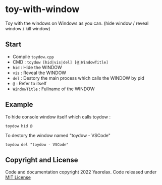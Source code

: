 # toy-with-window
Toy with the windows on Windows as you can. (hide window / reveal window / kill window)
## Start
- Compile `toydow.cpp`
- CMD : `toydow [hid|vis|del] [@|WindowTitle]`
- `hid` : Hide the WINDOW
- `vis` : Reveal the WINDOW
- `del` : Destory the main process which calls the WINDOW by pid
- `@` : Refer to itself
- `WindowTitle` : Fullname of the WINDOW
## Example
To hide console window itself which calls toydow :
```
toydow hid @
```
To destory the window named "toydow - VSCode"
```
toydow del "toydow - VSCode"
```
## Copyright and License
Code and documentation copyright 2022 Yaorelax. Code released under [MIT License](https://github.com/yaorelax/toy-with-window/blob/main/LICENSE)

